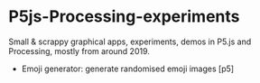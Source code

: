 # P5js-Processing-experiments
Small &amp; scrappy graphical apps, experiments, demos in P5.js and Processing, mostly from around 2019.

- Emoji generator: generate randomised emoji images [p5]
